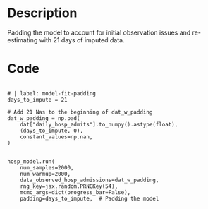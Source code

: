 # Description
Padding the model to account for initial observation issues and re-estimating with 21 days of imputed data.

# Code
```

# | label: model-fit-padding
days_to_impute = 21

# Add 21 Nas to the beginning of dat_w_padding
dat_w_padding = np.pad(
    dat["daily_hosp_admits"].to_numpy().astype(float),
    (days_to_impute, 0),
    constant_values=np.nan,
)


hosp_model.run(
    num_samples=2000,
    num_warmup=2000,
    data_observed_hosp_admissions=dat_w_padding,
    rng_key=jax.random.PRNGKey(54),
    mcmc_args=dict(progress_bar=False),
    padding=days_to_impute,  # Padding the model

```
